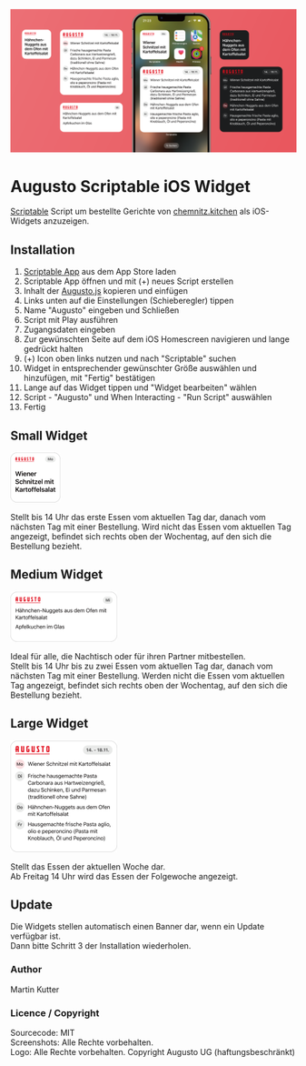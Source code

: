![Ansicht der verschiedenen Anzeigevarianten des iOS Widgets](doc/visual.png?raw=true)

# Augusto Scriptable iOS Widget
[Scriptable](https://scriptable.app) Script um bestellte Gerichte von [chemnitz.kitchen](https://chemnitz.kitchen) als iOS-Widgets anzuzeigen.

## Installation
1. [Scriptable App](https://apps.apple.com/de/app/scriptable/id1405459188) aus dem App Store laden
2. Scriptable App öffnen und mit (+) neues Script erstellen
3. Inhalt der [Augusto.js](https://raw.githubusercontent.com/martinkutter/augusto-scriptable-ios-widget/main/Augusto.js) kopieren und einfügen
4. Links unten auf die Einstellungen (Schieberegler) tippen
5. Name "Augusto" eingeben und Schließen
6. Script mit Play ausführen
7. Zugangsdaten eingeben
8. Zur gewünschten Seite auf dem iOS Homescreen navigieren und lange gedrückt halten
9. (+) Icon oben links nutzen und nach "Scriptable" suchen
10. Widget in entsprechender gewünschter Größe auswählen und hinzufügen, mit "Fertig" bestätigen
11. Lange auf das Widget tippen und "Widget bearbeiten" wählen
12. Script - "Augusto" und When Interacting - "Run Script" auswählen
13. Fertig

## Small Widget
<img alt="Ansicht eines kleinen Widgets" src="doc/small.png?raw=true" width="88"/>

Stellt bis 14 Uhr das erste Essen vom aktuellen Tag dar, danach vom nächsten Tag mit einer Bestellung.
Wird nicht das Essen vom aktuellen Tag angezeigt, befindet sich rechts oben der Wochentag, auf den sich die Bestellung bezieht.

## Medium Widget
<img alt="Ansicht eines kleinen Widgets" src="doc/medium.png?raw=true" width="188"/>

Ideal für alle, die Nachtisch oder für ihren Partner mitbestellen.  
Stellt bis 14 Uhr bis zu zwei Essen vom aktuellen Tag dar, danach vom nächsten Tag mit einer Bestellung.
Werden nicht die Essen vom aktuellen Tag angezeigt, befindet sich rechts oben der Wochentag, auf den sich die Bestellung bezieht.

## Large Widget
<img alt="Ansicht eines kleinen Widgets" src="doc/large.png?raw=true" width="188"/>

Stellt das Essen der aktuellen Woche dar.  
Ab Freitag 14 Uhr wird das Essen der Folgewoche angezeigt.

## Update
Die Widgets stellen automatisch einen Banner dar, wenn ein Update verfügbar ist.  
Dann bitte Schritt 3 der Installation wiederholen.

### Author
Martin Kutter

### Licence / Copyright
Sourcecode: MIT  
Screenshots: Alle Rechte vorbehalten.  
Logo: Alle Rechte vorbehalten. Copyright Augusto UG (haftungsbeschränkt)
